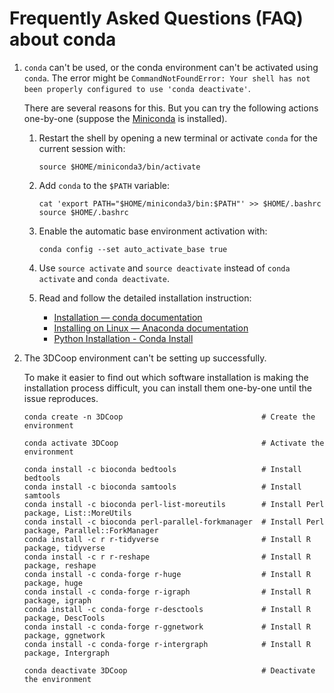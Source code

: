# Frequently Asked Questions (FAQ) about conda

1. `conda` can't be used, or the conda environment can't be activated using `conda`. The error might be `CommandNotFoundError: Your shell has not been properly configured to use 'conda deactivate'`.

   There are several reasons for this. But you can try the following actions one-by-one (suppose the [Miniconda](https://docs.conda.io/en/latest/miniconda.html) is installed).

   1. Restart the shell by opening a new terminal or activate `conda` for the current session with:

      ```
      source $HOME/miniconda3/bin/activate
      ```
   
   2. Add `conda` to the `$PATH` variable:
   
      ```
      cat 'export PATH="$HOME/miniconda3/bin:$PATH"' >> $HOME/.bashrc
      source $HOME/.bashrc
      ```
      
   2. Enable the automatic base environment activation with:
   
      ```
      conda config --set auto_activate_base true
      ```
      
    4. Use `source activate` and `source deactivate` instead of `conda activate` and `conda deactivate`.
   
    5. Read and follow the detailed installation instruction:
   
       * [Installation — conda documentation](https://conda.io/projects/conda/en/latest/user-guide/install/index.html)
       * [Installing on Linux — Anaconda documentation](https://docs.anaconda.com/anaconda/install/linux/)
       * [Python Installation - Conda Install](https://developers.google.com/earth-engine/guides/python_install-conda)
   
2. The 3DCoop environment can't be setting up successfully.

   To make it easier to find out which software installation is making the installation process difficult, you can install them one-by-one until the issue reproduces.
   ```
   conda create -n 3DCoop                               # Create the environment
   
   conda activate 3DCoop                                # Activate the environment
   
   conda install -c bioconda bedtools                   # Install bedtools
   conda install -c bioconda samtools                   # Install samtools
   conda install -c bioconda perl-list-moreutils        # Install Perl package, List::MoreUtils
   conda install -c bioconda perl-parallel-forkmanager  # Install Perl package, Parallel::ForkManager
   conda install -c r r-tidyverse                       # Install R package, tidyverse
   conda install -c r r-reshape                         # Install R package, reshape
   conda install -c conda-forge r-huge                  # Install R package, huge
   conda install -c conda-forge r-igraph                # Install R package, igraph
   conda install -c conda-forge r-desctools             # Install R package, DescTools
   conda install -c conda-forge r-ggnetwork             # Install R package, ggnetwork
   conda install -c conda-forge r-intergraph            # Install R package, Intergraph
   
   conda deactivate 3DCoop                              # Deactivate the environment
   ```